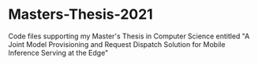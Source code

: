 # Masters-Thesis-2021
Code files supporting my Master's Thesis in Computer Science entitled "A Joint Model Provisioning and Request Dispatch Solution for Mobile Inference Serving at the Edge"
